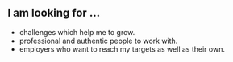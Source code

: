 ## I am looking for ...
* challenges which help me to grow.
* professional and authentic people to work with.
* employers who want to reach my targets as well as their own.
